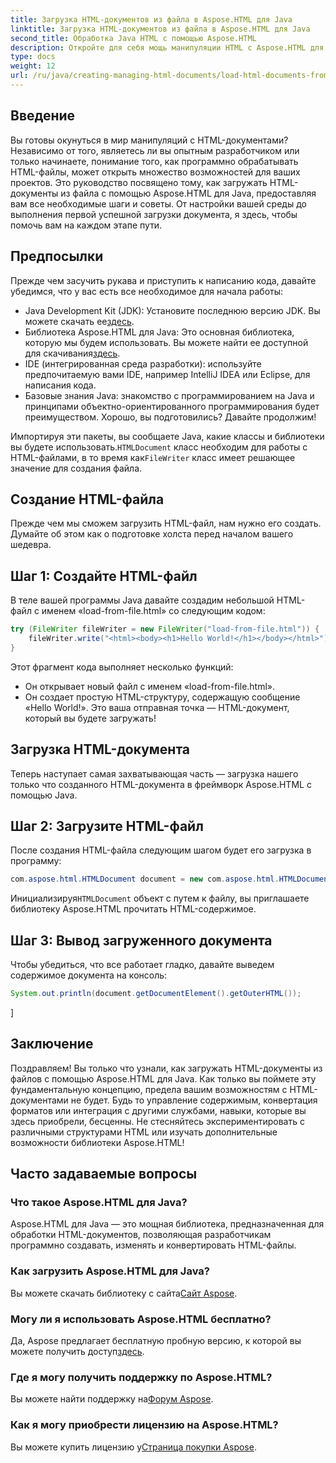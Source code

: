 ```yaml
---
title: Загрузка HTML-документов из файла в Aspose.HTML для Java
linktitle: Загрузка HTML-документов из файла в Aspose.HTML для Java
second_title: Обработка Java HTML с помощью Aspose.HTML
description: Откройте для себя мощь манипуляции HTML с Aspose.HTML для Java. Научитесь загружать HTML-документы из файлов с помощью пошаговых руководств.
type: docs
weight: 12
url: /ru/java/creating-managing-html-documents/load-html-documents-from-file/
---
```

## Введение
Вы готовы окунуться в мир манипуляций с HTML-документами? Независимо от того, являетесь ли вы опытным разработчиком или только начинаете, понимание того, как программно обрабатывать HTML-файлы, может открыть множество возможностей для ваших проектов. Это руководство посвящено тому, как загружать HTML-документы из файла с помощью Aspose.HTML для Java, предоставляя вам все необходимые шаги и советы. От настройки вашей среды до выполнения первой успешной загрузки документа, я здесь, чтобы помочь вам на каждом этапе пути.
## Предпосылки
Прежде чем засучить рукава и приступить к написанию кода, давайте убедимся, что у вас есть все необходимое для начала работы:
-  Java Development Kit (JDK): Установите последнюю версию JDK. Вы можете скачать ее[здесь](https://www.oracle.com/java/technologies/javase-jdk11-downloads.html).
-  Библиотека Aspose.HTML для Java: Это основная библиотека, которую мы будем использовать. Вы можете найти ее доступной для скачивания[здесь](https://releases.aspose.com/html/java/).
- IDE (интегрированная среда разработки): используйте предпочитаемую вами IDE, например IntelliJ IDEA или Eclipse, для написания кода.
- Базовые знания Java: знакомство с программированием на Java и принципами объектно-ориентированного программирования будет преимуществом.
Хорошо, вы подготовились? Давайте продолжим!

 Импортируя эти пакеты, вы сообщаете Java, какие классы и библиотеки вы будете использовать.`HTMLDocument` класс необходим для работы с HTML-файлами, в то время как`FileWriter` класс имеет решающее значение для создания файла.
## Создание HTML-файла
Прежде чем мы сможем загрузить HTML-файл, нам нужно его создать. Думайте об этом как о подготовке холста перед началом вашего шедевра.
## Шаг 1: Создайте HTML-файл
В теле вашей программы Java давайте создадим небольшой HTML-файл с именем «load-from-file.html» со следующим кодом:
```java
try (FileWriter fileWriter = new FileWriter("load-from-file.html")) {
    fileWriter.write("<html><body><h1>Hello World!</h1></body></html>");
}
```
Этот фрагмент кода выполняет несколько функций:
- Он открывает новый файл с именем «load-from-file.html».
- Он создает простую HTML-структуру, содержащую сообщение «Hello World!».
Это ваша отправная точка — HTML-документ, который вы будете загружать!
## Загрузка HTML-документа
Теперь наступает самая захватывающая часть — загрузка нашего только что созданного HTML-документа в фреймворк Aspose.HTML с помощью Java.
## Шаг 2: Загрузите HTML-файл
После создания HTML-файла следующим шагом будет его загрузка в программу:
```java
com.aspose.html.HTMLDocument document = new com.aspose.html.HTMLDocument("load-from-file.html");
```
 Инициализируя`HTMLDocument` объект с путем к файлу, вы приглашаете библиотеку Aspose.HTML прочитать HTML-содержимое.
## Шаг 3: Вывод загруженного документа
Чтобы убедиться, что все работает гладко, давайте выведем содержимое документа на консоль:
```java
System.out.println(document.getDocumentElement().getOuterHTML());
```
]
## Заключение
Поздравляем! Вы только что узнали, как загружать HTML-документы из файлов с помощью Aspose.HTML для Java. Как только вы поймете эту фундаментальную концепцию, предела вашим возможностям с HTML-документами не будет. Будь то управление содержимым, конвертация форматов или интеграция с другими службами, навыки, которые вы здесь приобрели, бесценны. 
Не стесняйтесь экспериментировать с различными структурами HTML или изучать дополнительные возможности библиотеки Aspose.HTML!
## Часто задаваемые вопросы
### Что такое Aspose.HTML для Java?  
Aspose.HTML для Java — это мощная библиотека, предназначенная для обработки HTML-документов, позволяющая разработчикам программно создавать, изменять и конвертировать HTML-файлы.
### Как загрузить Aspose.HTML для Java?  
 Вы можете скачать библиотеку с сайта[Сайт Aspose](https://releases.aspose.com/html/java/).
### Могу ли я использовать Aspose.HTML бесплатно?  
 Да, Aspose предлагает бесплатную пробную версию, к которой вы можете получить доступ[здесь](https://releases.aspose.com/).
### Где я могу получить поддержку по Aspose.HTML?  
 Вы можете найти поддержку на[Форум Aspose](https://forum.aspose.com/c/html/29).
### Как я могу приобрести лицензию на Aspose.HTML?  
 Вы можете купить лицензию у[Страница покупки Aspose](https://purchase.aspose.com/buy).
